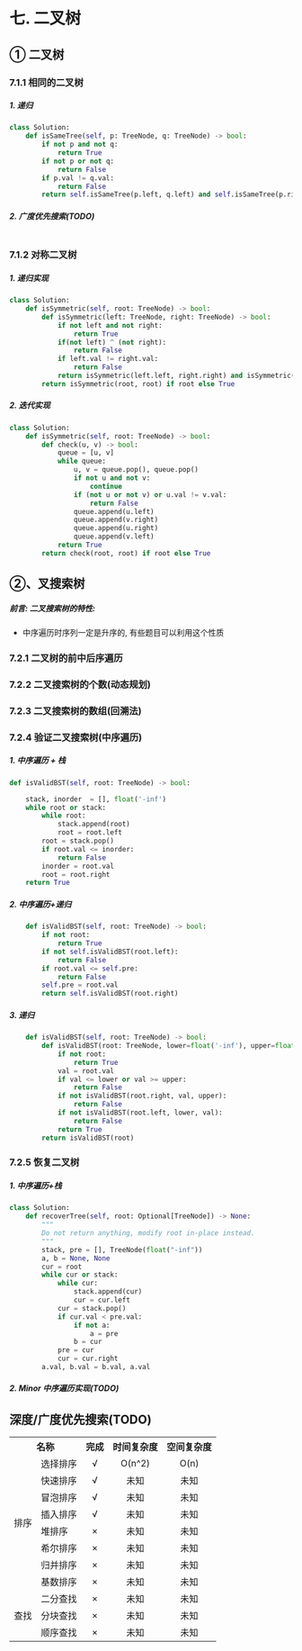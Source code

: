 # 七. 二叉树

## ① 二叉树

### 7.1.1 相同的二叉树

##### 1. 递归

```python
class Solution:
    def isSameTree(self, p: TreeNode, q: TreeNode) -> bool:
        if not p and not q:
            return True
        if not p or not q:
            return False
        if p.val != q.val:
            return False
        return self.isSameTree(p.left, q.left) and self.isSameTree(p.right, q.right)
```

##### 2. 广度优先搜索(TODO)

```python

```



### 7.1.2 对称二叉树

##### 1. 递归实现

```python
class Solution:
    def isSymmetric(self, root: TreeNode) -> bool:
        def isSymmetric(left: TreeNode, right: TreeNode) -> bool:
            if not left and not right:
                return True
            if(not left) ^ (not right):
                return False
            if left.val != right.val:
                return False
            return isSymmetric(left.left, right.right) and isSymmetric(left.right, right.left)
        return isSymmetric(root, root) if root else True
```

##### 2. 迭代实现

```python
class Solution:
    def isSymmetric(self, root: TreeNode) -> bool:
        def check(u, v) -> bool:
            queue = [u, v]
            while queue:
                u, v = queue.pop(), queue.pop()
                if not u and not v:
                    continue
                if (not u or not v) or u.val != v.val:
                    return False
                queue.append(u.left)
                queue.append(v.right)
                queue.append(u.right)
                queue.append(v.left)
            return True
        return check(root, root) if root else True
```





## ②、叉搜索树

##### 前言: 二叉搜索树的特性:

- 中序遍历时序列一定是升序的, 有些题目可以利用这个性质

### 7.2.1 二叉树的前中后序遍历

### 7.2.2 二叉搜索树的个数(动态规划)

### 7.2.3 二叉搜索树的数组(回溯法)

### 7.2.4 验证二叉搜索树(中序遍历)

#####    1. 中序遍历 + 栈

```python
def isValidBST(self, root: TreeNode) -> bool:

    stack, inorder  = [], float('-inf')
    while root or stack:
        while root:
            stack.append(root)
            root = root.left
        root = stack.pop()
        if root.val <= inorder:
            return False
        inorder = root.val
        root = root.right
    return True
```

##### 2. 中序遍历+递归

```python
    def isValidBST(self, root: TreeNode) -> bool:
        if not root:
            return True
        if not self.isValidBST(root.left):
            return False
        if root.val <= self.pre:
            return False
        self.pre = root.val
        return self.isValidBST(root.right)
```

##### 3. 递归

```python
    def isValidBST(self, root: TreeNode) -> bool:
        def isValidBST(root: TreeNode, lower=float('-inf'), upper=float('+inf')) -> bool:
            if not root:
                return True
            val = root.val
            if val <= lower or val >= upper:
                return False
            if not isValidBST(root.right, val, upper):
                return False
            if not isValidBST(root.left, lower, val):
                return False
            return True
        return isValidBST(root)
```



### 7.2.5 恢复二叉树

##### 1. 中序遍历+栈

```python
class Solution:
    def recoverTree(self, root: Optional[TreeNode]) -> None:
        """
        Do not return anything, modify root in-place instead.
        """
        stack, pre = [], TreeNode(float("-inf"))
        a, b = None, None
        cur = root
        while cur or stack:
            while cur:
                stack.append(cur)
                cur = cur.left
            cur = stack.pop()
            if cur.val < pre.val:
                if not a:
                    a = pre
                b = cur
            pre = cur
            cur = cur.right
        a.val, b.val = b.val, a.val
```

##### 2. Minor 中序遍历实现(TODO)





## 深度/广度优先搜索(TODO)







<!-- √ ×-->
<escape>

  <table>
  <tr>
    <th colspan="2">名称</th>
    <th >完成</th>
    <th>时间复杂度</th>
    <th>空间复杂度</th>
  </tr>
  <tr>
    <td rowspan="8">排序</td>
    <td align="center">选择排序</td>
    <td align="center">√</td>
    <td align="center">O(n^2)</td>
    <td align="center">O(n)</td>
  </tr>
  <tr>
    <td>快速排序</td>
    <td align="center">√</td>
    <td align="center">未知</td>
    <td align="center">未知</td>
  </tr>
   <tr>
    <td>冒泡排序</td>
    <td align="center">√</td>
        <td align="center">未知</td>
    <td align="center">未知</td>
  </tr>
   <tr>
    <td>插入排序</td>
    <td align="center">√</td>
        <td align="center">未知</td>
    <td align="center">未知</td>
  </tr>
   <tr>
    <td>堆排序</td>
    <td align="center">×</td>
        <td align="center">未知</td>
    <td align="center">未知</td>
  </tr>
  <tr>
    <td>希尔排序</td>
    <td align="center">×</td>
        <td align="center">未知</td>
    <td align="center">未知</td>
  </tr>
  <tr>
    <td>归并排序</td>
    <td align="center">×</td>
        <td align="center">未知</td>
    <td align="center">未知</td>
  </tr>
   <tr>
    <td>基数排序</td>
    <td align="center">×</td>
    <td align="center">未知</td>
    <td align="center">未知</td>
  </tr>
  <tr>
    <td rowspan="3">查找</td>
    <td>二分查找</td>
    <td align="center">×</td>
    <td align="center">未知</td>
    <td align="center">未知</td>
  </tr>
  <tr>
    <td>分块查找</td>
    <td align="center">×</td>
    <td align="center">未知</td>
    <td align="center">未知</td>
  </tr>
  <tr>
    <td >顺序查找</td>
    <td align="center">×</td>
    <td align="center">未知</td>
    <td align="center">未知</td>
  </tr>
</table>
</escape>